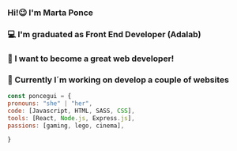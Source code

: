 ### Hi!😉 I'm Marta Ponce

### 💻 I'm graduated as Front End Developer (Adalab)
### 🚀 I want to become a great web developer!
### 🤠 Currently I´m working on develop a couple of websites


```js
const poncegui = {
pronouns: "she" | "her",
code: [Javascript, HTML, SASS, CSS],
tools: [React, Node.js, Express.js],
passions: [gaming, lego, cinema],

}
```
